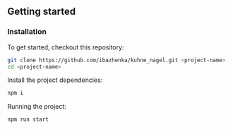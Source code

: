 ## Getting started

### Installation
To get started, checkout this repository:

```bash
git clone https://github.com/ibazhenka/kuhne_nagel.git <project-name>
cd <project-name>
```

Install the project dependencies:

```bash
npm i
```

Running the project:

```bash
npm run start
```
